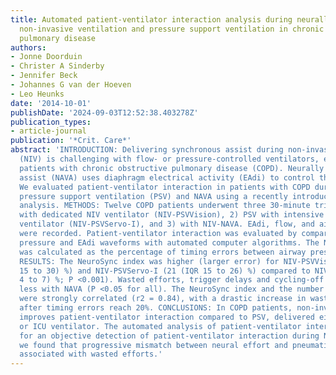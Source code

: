 ```yaml
---
title: Automated patient-ventilator interaction analysis during neurally adjusted
  non-invasive ventilation and pressure support ventilation in chronic obstructive
  pulmonary disease
authors:
- Jonne Doorduin
- Christer A Sinderby
- Jennifer Beck
- Johannes G van der Hoeven
- Leo Heunks
date: '2014-10-01'
publishDate: '2024-09-03T12:52:38.403278Z'
publication_types:
- article-journal
publication: '*Crit. Care*'
abstract: 'INTRODUCTION: Delivering synchronous assist during non-invasive ventilation
  (NIV) is challenging with flow- or pressure-controlled ventilators, especially in
  patients with chronic obstructive pulmonary disease (COPD). Neurally adjusted ventilatory
  assist (NAVA) uses diaphragm electrical activity (EAdi) to control the ventilator.
  We evaluated patient-ventilator interaction in patients with COPD during NIV with
  pressure support ventilation (PSV) and NAVA using a recently introduced automated
  analysis. METHODS: Twelve COPD patients underwent three 30-minute trials: 1) PSV
  with dedicated NIV ventilator (NIV-PSVVision), 2) PSV with intensive care unit (ICU)
  ventilator (NIV-PSVServo-I), and 3) with NIV-NAVA. EAdi, flow, and airway pressure
  were recorded. Patient-ventilator interaction was evaluated by comparing airway
  pressure and EAdi waveforms with automated computer algorithms. The NeuroSync index
  was calculated as the percentage of timing errors between airway pressure and EAdi.
  RESULTS: The NeuroSync index was higher (larger error) for NIV-PSVVision (24 (IQR
  15 to 30) %) and NIV-PSVServo-I (21 (IQR 15 to 26) %) compared to NIV-NAVA (5 (IQR
  4 to 7) %; P <0.001). Wasted efforts, trigger delays and cycling-off errors were
  less with NAVA (P <0.05 for all). The NeuroSync index and the number of wasted efforts
  were strongly correlated (r2 = 0.84), with a drastic increase in wasted efforts
  after timing errors reach 20%. CONCLUSIONS: In COPD patients, non-invasive NAVA
  improves patient-ventilator interaction compared to PSV, delivered either by a dedicated
  or ICU ventilator. The automated analysis of patient-ventilator interaction allowed
  for an objective detection of patient-ventilator interaction during NIV. In addition,
  we found that progressive mismatch between neural effort and pneumatic timing is
  associated with wasted efforts.'
---
```

